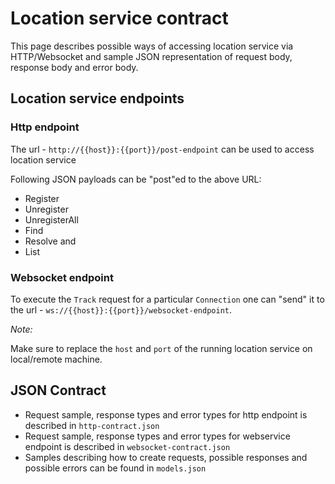 # Location service contract

This page describes possible ways of accessing location service via HTTP/Websocket and sample JSON representation of request body, response body and error body. 

## Location service endpoints 

### Http endpoint

The url - `http://{{host}}:{{port}}/post-endpoint` can be used to access location service

Following JSON payloads can be "post"ed to the above URL:
* Register
* Unregister
* UnregisterAll
* Find
* Resolve and
* List

### Websocket endpoint

To execute the `Track` request for a particular `Connection` one can "send" it to the url - `ws://{{host}}:{{port}}/websocket-endpoint`.

_Note:_

Make sure to replace the `host` and `port` of the running location service on local/remote machine.

## JSON Contract

* Request sample, response types and error types for http endpoint is described in `http-contract.json`     
* Request sample, response types and error types for webservice endpoint is described in `websocket-contract.json`
* Samples describing how to create requests, possible responses and possible errors can be found in `models.json`

